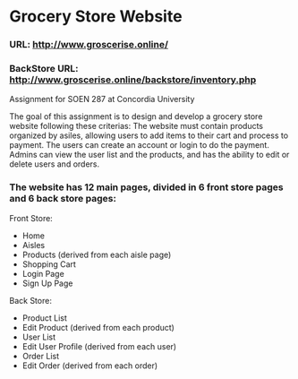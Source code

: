 # **Grocery Store Website**

### URL: http://www.groscerise.online/
### BackStore URL: http://www.groscerise.online/backstore/inventory.php

Assignment for SOEN 287 at Concordia University

The goal of this assignment is to design and develop a grocery store website following these criterias:
The website must contain products organized by asiles, allowing users to add items to their cart and process to payment.
The users can create an account or login to do the payment.
Admins can view the user list and the products, and has the ability to edit or delete users and orders.

### The website has 12 main pages, divided in 6 front store pages and 6 back store pages:

Front Store:
- Home
- Aisles
- Products (derived from each aisle page)
- Shopping Cart
- Login Page
- Sign Up Page

Back Store:
- Product List
- Edit Product (derived from each product)
- User List
- Edit User Profile (derived from each user)
- Order List
- Edit Order (derived from each order)